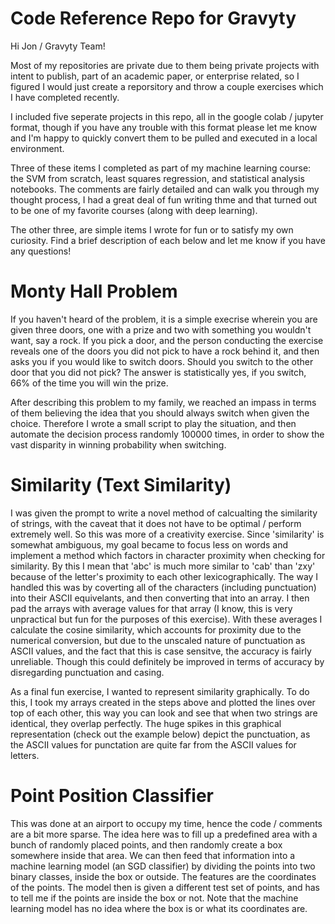 # Code Reference Repo for Gravyty

Hi Jon / Gravyty Team! 

Most of my repositories are private due to them being private projects with intent to publish, part of an academic paper, or enterprise related, so I figured I would just create a reporsitory and throw a couple exercises which I have completed recently. 

I included five seperate projects in this repo, all in the google colab / jupyter format, though if you have any trouble with this format please let me know and I'm happy to quickly convert them to be pulled and executed in a local environment.

Three of these items I completed as part of my machine learning course: the SVM from scratch, least squares regression, and statistical analysis notebooks. The comments are fairly detailed and can walk you through my thought process, I had a great deal of fun writing thme and that turned out to be one of my favorite courses (along with deep learning). 

The other three, are simple items I wrote for fun or to satisfy my own curiosity. Find a brief description of each below and let me know if you have any questions!

# Monty Hall Problem 
If you haven't heard of the problem, it is a simple execrise wherein you are given three doors, one with a prize and two with something you wouldn't want, say a rock. If you pick a door, and the person conducting the exercise reveals one of the doors you did not pick to have a rock behind it, and then asks you if you would like to switch doors. Should you switch to the other door that you did not pick? The answer is statistically yes, if you switch, 66% of the time you will win the prize. 

After describing this problem to my family, we reached an impass in terms of them believing the idea that you should always switch when given the choice. Therefore I wrote a small script to play the situation, and then automate the decision process randomly 100000 times, in order to show the vast disparity in winning probability when switching.

# Similarity (Text Similarity)
I was given the prompt to write a novel method of calcualting the similarity of strings, with the caveat that it does not have to be optimal / perform extremely well. So this was more of a creativity exercise. Since 'similarity' is somewhat ambiguous, my goal became to focus less on words and implement a method which factors in character proximity when checking for similarity. By this I mean that 'abc' is much more similar to 'cab' than 'zxy' because of the letter's proximity to each other lexicographically. The way I handled this was by coverting all of the characters (including punctuation) into their ASCII equivelants, and then converting that into an array. I then pad the arrays with average values for that array (I know, this is very unpractical but fun for the purposes of this exercise). With these averages I calculate the cosine similarity, which accounts for proximity due to the numerical conversion, but due to the unscaled nature of punctuation as ASCII values, and the fact that this is case sensitve, the accuracy is fairly unreliable. Though this could definitely be improved in terms of accuracy by disregarding punctuation and casing.

As a final fun exercise, I wanted to represent similarity graphically. To do this, I took my arrays created in the steps above and plotted the lines over top of each other, this way you can look and see that when two strings are identical, they overlap perfectly. The huge spikes in this graphical representation (check out the example below) depict the punctuation, as the ASCII values for punctation are quite far from the ASCII values for letters.

# Point Position Classifier
This was done at an airport to occupy my time, hence the code / comments are a bit more sparse. The idea here was to fill up a predefined area with a bunch of randomly placed points, and then randomly create a box somewhere inside that area. We can then feed that information into a machine learning model (an SGD classifier) by dividing the points into two binary classes, inside the box or outside. The features are the coordinates of the points. The model then is given a different test set of points, and has to tell me if the points are inside the box or not. Note that the machine learning model has no idea where the box is or what its coordinates are. 

